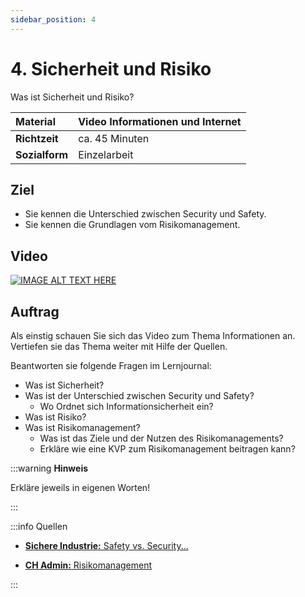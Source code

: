 ```yaml
---
sidebar_position: 4
---
```


# 4.  Sicherheit und Risiko

Was ist Sicherheit und Risiko?

| **Material**   | Video Informationen und Internet              |
| :------------- | :-------------------------------------------- |
| **Richtzeit**  | ca. 45 Minuten                                |
| **Sozialform** | Einzelarbeit                                  |

## Ziel

* Sie kennen die Unterschied zwischen Security und Safety.
* Sie kennen die Grundlagen vom Risikomanagement.

## Video

[![IMAGE ALT TEXT HERE](https://via.placeholder.com/600x400)](https://www.youtube.com/watch?v=k1BneeJTDcU&ab_channel=boburnham)

## Auftrag

Als einstig schauen Sie sich das Video zum Thema Informationen an. Vertiefen sie das Thema weiter mit Hilfe der Quellen.

Beantworten sie folgende Fragen im Lernjournal:

- Was ist Sicherheit?
- Was ist der Unterschied zwischen Security und Safety?
  - Wo Ordnet sich Informationsicherheit ein?
- Was ist Risiko?
- Was ist Risikomanagement?
  - Was ist das Ziele und der Nutzen des Risikomanagements?
  - Erkläre wie eine KVP zum Risikomanagement beitragen kann?


:::warning **Hinweis**

Erkläre jeweils in eigenen Worten!

:::

:::info Quellen





- [**Sichere Industrie:** Safety vs. Security...](https://www.sichere-industrie.de/safety-security-unterschied-erklaert-kombination-ziele-industrial-security/)

- [**CH Admin:** Risikomanagement](https://www.kmu.admin.ch/kmu/de/home/praktisches-wissen/finanzielles/risikomanagement.html)

:::